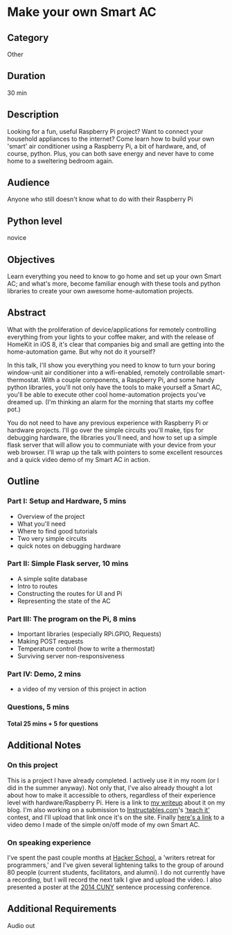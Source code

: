 # Make your own Smart AC

## Category
Other

## Duration
30 min

## Description
<!-- ( 318/400 chars) -->
Looking for a fun, useful Raspberry Pi project? Want to connect your household appliances to the internet? Come learn how to build your own 'smart' air conditioner using a Raspberry Pi, a bit of hardware, and, of course, python. Plus, you can both save energy and never have to come home to a sweltering bedroom again. 

## Audience
<!-- no idea what to put here -->
Anyone who still doesn't know what to do with their Raspberry Pi

## Python level
novice

## Objectives
Learn everything you need to know to go home and set up your own Smart AC; and what's more, become familiar enough with these tools and python libraries to create your own awesome home-automation projects. 

## Abstract

What with the proliferation of device/applications for remotely controlling everything from your lights to your coffee maker, and with the release of HomeKit in iOS 8, it's clear that companies big and small are getting into the home-automation game. But why not do it yourself?

In this talk, I'll show you everything you need to know to turn your boring window-unit air conditioner into a wifi-enabled, remotely controllable smart-thermostat. With a couple components, a Raspberry Pi, and some handy python libraries, you'll not only have the tools to make yourself a Smart AC, you'll be able to execute other cool home-automation projects you've dreamed up. (I'm thinking an alarm for the morning that starts my coffee pot.)

You do not need to have any previous experience with Raspberry Pi or hardware projects. I'll go over the simple circuits you'll make, tips for debugging hardware, the libraries you'll need, and how to set up a simple flask server that will allow you to communiate with your device from your web browser. I'll wrap up the talk with pointers to some excellent resources and a quick video demo of my Smart AC in action.

## Outline

### Part I: Setup and Hardware, 5 mins
* Overview of the project 
* What you'll need
* Where to find good tutorials
* Two very simple circuits
* quick notes on debugging hardware

### Part II: Simple Flask server, 10 mins
* A simple sqlite database
* Intro to routes
* Constructing the routes for UI and Pi
* Representing the state of the AC

### Part III:  The program on the Pi, 8 mins
* Important libraries (especially RPi.GPIO, Requests)
* Making POST requests
* Temperature control (how to write a thermostat)
* Surviving server non-responsiveness

### Part IV: Demo, 2 mins
* a video of my version of this project in action

### Questions, 5 mins

#### Total 25 mins + 5 for questions

## Additional Notes
### On this project
This is a project I have already completed. I actively use it in my room (or I did in the summer anyway). Not only that, I've also already thought a lot about how to make it accessible to others, regardless of their experience level with hardware/Raspberry Pi. Here is a link to [my writeup](https://mlauter.github.io/how-to-make-your-own-smart-ac/) about it on my blog. I'm also working on a submission to [Instructables.com](http://www.instructables.com/)'s ['teach it'](http://www.instructables.com/contest/teachit/) contest, and I'll upload that link once it's on the site. Finally [here's a link](https://www.icloud.com/photostream/#A95oqs3qcUCpO) to a video demo I made of the simple on/off mode of my own Smart AC. 

### On speaking experience

I've spent the past couple months at [Hacker School](https://www.hackerschool.com/), a 'writers retreat for programmers,' and I've given several lightening talks to the group of around 80 people (current students, facilitators, and alumni). I do not currently have a recording, but I will record the next talk I give and upload the video. I also presented a poster at the [2014 CUNY](https://cuny14.osu.edu/program) sentence processing conference. 

## Additional Requirements
Audio out


